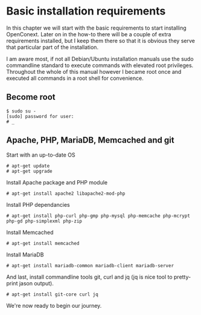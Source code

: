 # Basic installation requirements
In this chapter we will start with the basic requirements to start installing OpenConext. Later on in the how-to there will be a couple of extra requirements installed, but I keep them there so that it is obvious they serve that particular part of the installation.

I am aware most, if not all Debian/Ubuntu installation manuals use the sudo commandline standard to execute commands with elevated root privileges. Throughout the whole of this manual however I became root once and executed all commands in a root shell for convenience.

## Become root
```
$ sudo su -
[sudo] password for user:
# _
```

## Apache, PHP, MariaDB, Memcached and git
Start with an up-to-date OS
```
# apt-get update
# apt-get upgrade
```
Install Apache package and PHP module
```
# apt-get install apache2 libapache2-mod-php
```

Install PHP dependancies
```
# apt-get install php-curl php-gmp php-mysql php-memcache php-mcrypt php-gd php-simplexml php-zip
```

Install Memcached
```
# apt-get install memcached
```

Install MariaDB
```
# apt-get install mariadb-common mariadb-client mariadb-server
```

And last, install commandline tools git, curl and jq (jq is nice tool to pretty-print jason output).
```
# apt-get install git-core curl jq
```

We're now ready to begin our journey.
